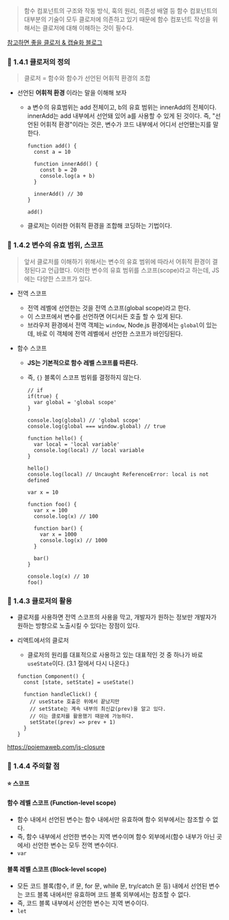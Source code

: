> 함수 컴포넌트의 구조와 작동 방식, 훅의 원리, 의존성 배열 등 함수 컴포넌트의 대부분의 기술이 모두 클로저에 의존하고 있기 때문에 함수 컴포넌트 작성을 위해서는 클로저에 대해 이해하는 것이 필수다.

[참고하면 좋을 클로저 & 캡슐화 블로그](https://m.blog.naver.com/dlaxodud2388/222150877668)

### 🔗 1.4.1 클로저의 정의

> 클로저 = 함수와 함수가 선언된 어휘적 환경의 조합

- 선언된 **어휘적 환경** 이라는 말을 이해해 보자

  - a 변수의 유효범위는 add 전체이고, b의 유효 범위는 innerAdd의 전체이다. innerAdd는 add 내부에서 선언돼 있어 a를 사용할 수 있게 된 것이다. 즉, "선언된 어휘적 환경"이라는 것은, 변수가 코드 내부에서 어디서 선언됐는지를 말한다.

    ```
    function add() {
      const a = 10

      function innerAdd() {
        const b = 20
        console.log(a + b)
      }

      innerAdd() // 30
    }

    add()
    ```

  - 클로저는 이러한 어휘적 환경을 조합해 코딩하는 기법이다.

### 🔗 1.4.2 변수의 유효 범위, 스코프

> 앞서 클로저를 이해하기 위해서는 변수의 유효 범위에 따라서 어휘적 환경이 결정된다고 언급했다. 이러한 변수의 유효 범위를 스코프(scope)라고 하는데, JS에는 다양한 스코프가 있다.

- 전역 스코프
  - 전역 레벨에 선언한는 것을 전역 스코프(global scope)라고 한다.
  - 이 스코프에서 변수를 선언하면 어디서든 호출 할 수 있게 된다.
  - 브라우저 환경에서 전역 객체는 `window`, Node.js 환경에서는 `global`이 있는데, 바로 이 객체에 전역 레벨에서 선언한 스코프가 바인딩된다.
- 함수 스코프

  - **JS는 기본적으로 함수 레벨 스코프를 따른다.**
  - 즉, `{}` 블록이 스코프 범위를 결정하지 않는다.

    ```
    // if
    if(true) {
      var global = 'global scope'
    }

    console.log(global) // 'global scope'
    console.log(global === window.global) // true
    ```

    ```
    function hello() {
      var local = 'local variable'
      console.log(local) // local variable
    }

    hello()
    console.log(local) // Uncaught ReferenceError: local is not defined
    ```

    ```
    var x = 10

    function foo() {
      var x = 100
      console.log(x) // 100

      function bar() {
        var x = 1000
        console.log(x) // 1000
      }

      bar()
    }

    console.log(x) // 10
    foo()
    ```

### 🔗 1.4.3 클로저의 활용

- 클로저를 사용하면 전역 스코프의 사용을 막고, 개발자가 원하는 정보만 개발자가 원하는 방향으로 노출시킬 수 있다는 장점이 있다.
- 리액트에서의 클로저

  - 클로저의 원리를 대표적으로 사용하고 있는 대표적인 것 중 하나가 바로 `useState`이다. (3.1 절에서 다시 나온다.)

  ```
  function Component() {
    const [state, setState] = useState()

    function handleClick() {
      // useState 호출은 위에서 끝났지만
      // setState는 계속 내부의 최신값(prev)을 알고 있다.
      // 이는 클로저를 활용했기 때문에 가능하다.
      setState((prev) => prev + 1)
    }
  }
  ```

https://poiemaweb.com/js-closure

### 🔗 1.4.4 주의할 점

#### ⭐️ 스코프

#### 함수 레벨 스코프 (Function-level scope)

- 함수 내에서 선언된 변수는 함수 내에서만 유효하며 함수 외부에서는 참조할 수 없다.
- 즉, 함수 내부에서 선언한 변수는 지역 변수이며 함수 외부에서(함수 내부가 아닌 곳에서) 선언한 변수는 모두 전역 변수이다.
- `var`

#### 블록 레벨 스코프 (Block-level scope)

- 모든 코드 블록(함수, if 문, for 문, while 문, try/catch 문 등) 내에서 선언된 변수는 코드 블록 내에서만 유효하며 코드 블록 외부에서는 참조할 수 없다.
- 즉, 코드 블록 내부에서 선언한 변수는 지역 변수이다.
- `let`
